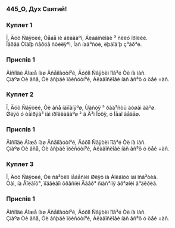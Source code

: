 ### 445_О, Дух Святий!
### Куплет 1
Î, Äóõ Ñâÿòèé, Òåáå ìè áëàãàºì, Áëàãîñëîâè ³ ñèëó ïðîëèé. <br/>Ïåðåä Òîáîþ ñåðöå ñõèëÿºì, Íàñ íàâ³ñòè, ëþáîâ'þ ç³ãð³é.
### Приспів 1
Ãîñïîäè Áîæå íàø Âñåìîãóòí³é, Äóõîì Ñâÿòèì ïîâ³é Òè íà íàñ. <br/>Çíàºø Òè âñå, Òè âñþäè ïðèñóòí³é, Áëàãîñëîâè íàñ âñ³õ ó öåé ÷àñ.
### Куплет 2
Î, Äóõ Ñâÿòèé, Òè âñå íàïîâíÿºø, Ùàñòÿ ³ ðàä³ñòü äóøàì äàºø. <br/>Øëÿõ ó òåìðÿâ³ íàì ïðîêëàäàºø ² â Ä³ì Îòöÿ, ó Íåáî âåäåø.
### Приспів 1
Ãîñïîäè Áîæå íàø Âñåìîãóòí³é, Äóõîì Ñâÿòèì ïîâ³é Òè íà íàñ. <br/>Çíàºø Òè âñå, Òè âñþäè ïðèñóòí³é, Áëàãîñëîâè íàñ âñ³õ ó öåé ÷àñ.
### Куплет 3
Î, Äóõ Ñâÿòèé, Òè ñâ³òëîì íåáåñíèì Øëÿõ íà Ãîëãîôó íàì îñâ³òèâ. <br/>Òàì, íà Ãîëãîô³, ïîäâèãîì õðåñíèì Äâåð³ ñïàñ³ííÿ ãð³øíèì â³äêðèâ.
### Приспів 1
Ãîñïîäè Áîæå íàø Âñåìîãóòí³é, Äóõîì Ñâÿòèì ïîâ³é Òè íà íàñ. <br/>Çíàºø Òè âñå, Òè âñþäè ïðèñóòí³é, Áëàãîñëîâè íàñ âñ³õ ó öåé ÷àñ.
